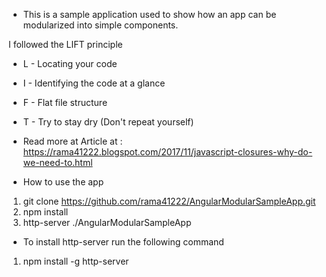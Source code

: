 * This is a sample application used to show how an app can be modularized into simple components.

I followed the LIFT principle

* L - Locating your code
* I - Identifying the code at a glance
* F - Flat file structure
* T - Try to stay dry (Don't repeat yourself)

* Read more at Article at : https://rama41222.blogspot.com/2017/11/javascript-closures-why-do-we-need-to.html

* How to use the app

1. git clone https://github.com/rama41222/AngularModularSampleApp.git
2. npm install
3. http-server ./AngularModularSampleApp

* To install http-server run the following command
1. npm install -g http-server